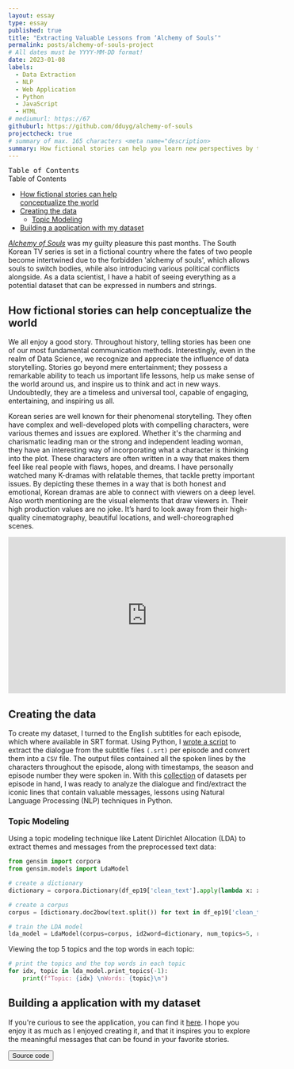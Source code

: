 ```yaml
---
layout: essay
type: essay
published: true
title: "Extracting Valuable Lessons from ‘Alchemy of Souls’"
permalink: posts/alchemy-of-souls-project
# All dates must be YYYY-MM-DD format!
date: 2023-01-08
labels:
  - Data Extraction
  - NLP
  - Web Application
  - Python
  - JavaScript
  - HTML
# mediumurl: https://67
githuburl: https://github.com/dduyg/alchemy-of-souls
projectcheck: true
# summary of max. 165 characters <meta name="description>
summary: How fictional stories can help you learn new perspectives by turning it into a data-based web application.
---
```


<div class="ui floating labeled icon dropdown button">
  <i class="caret down icon"></i>
  <span style="font-family: 'Source Code Pro', monospace;" class="text">Table of Contents</span>
  <div class="menu">
    <div class="ui grey message">
      <div class="header">Table of Contents</div>
  <ul class="list">
    <li><a href="#section-1" class="lined">How fictional stories can help <br> conceptualize the world</a></li>
    <li><a href="#section-2" class="lined">Creating the data</a>
       <ul class="list">
          <li><a href="#section-3" class="lined">Topic Modeling</a></li>
       </ul> 
    </li>
    <li><a href="#section-4" class="lined">Building a application with my dataset</a>
  </ul>
    </div>
  </div>
</div>

<div class="ui hidden divider"></div>

*<a href="https://www.imdb.com/title/tt20859920/" target="_blank" class="lined">Alchemy of Souls</a>* was my guilty pleasure this past months. The South Korean TV series is set in a fictional country where the fates of two people become intertwined due to the forbidden 'alchemy of souls', which allows souls to switch bodies, while also introducing various political conflicts alongside. As a data scientist, I have a habit of seeing everything as a potential dataset that can be expressed in numbers and strings.


## <a id="section-1"></a>How fictional stories can help conceptualize the world

We all enjoy a good story. Throughout history, telling stories has been one of our most fundamental communication methods. Interestingly, even in the realm of Data Science, we recognize and appreciate the influence of data storytelling. Stories go beyond mere entertainment; they possess a remarkable ability to teach us important life lessons, help us make sense of the world around us, and inspire us to think and act in new ways. Undoubtedly, they are a timeless and universal tool, capable of engaging, entertaining, and inspiring us all.

Korean series are well known for their phenomenal storytelling. They often have complex and well-developed plots with compelling characters, were various themes and issues are explored. Whether it's the charming and charismatic leading man or the strong and independent leading woman, they have an interesting way of incorporating what a character is thinking into the plot. These characters are often written in a way that makes them feel like real people with flaws, hopes, and dreams. I have personally watched many K-dramas with relatable themes, that tackle pretty important issues. By depicting these themes in a way that is both honest and emotional, Korean dramas are able to connect with viewers on a deep level. Also worth mentioning are the visual elements that draw viewers in. Their high production values are no joke. It’s hard to look away from their high-quality cinematography, beautiful locations, and well-choreographed scenes.

<div class="ui embed">
  <iframe width="560" height="315" src="https://www.youtube.com/embed/axXUNvd47GI?cc_load_policy=1" title="YouTube video player" frameborder="0" allow="accelerometer; autoplay; clipboard-write; encrypted-media; gyroscope; picture-in-picture; web-share" allowfullscreen></iframe> 
</div>

## <a id="section-2"></a>Creating the data

To create my dataset, I turned to the English subtitles for each episode, which where available in SRT format. Using Python, I <a href="https://github.com/dduyg/alchemy-of-souls/blob/main/scripts/srt2csv_converter.py" target="_blank" class="lined">wrote a script</a>  to extract the dialogue from the subtitle files `(.srt)` per episode and convert them into a `CSV` file. The output files contained all the spoken lines by the characters throughout the episode, along with timestamps, the season and episode number they were spoken in. With this <a href="https://github.com/dduyg/alchemy-of-souls/tree/main/data/AoS-episodes" target="_blank" class="lined">collection</a> of datasets per episode in hand, I was ready to analyze the dialogue and find/extract the iconic lines that contain valuable messages, lessons using Natural Language Processing (NLP) techniques in Python.

### <a id="section-3"></a>Topic Modeling

Using a topic modeling technique like Latent Dirichlet Allocation (LDA) to extract themes and messages from the preprocessed text data:

```python
from gensim import corpora
from gensim.models import LdaModel

# create a dictionary
dictionary = corpora.Dictionary(df_ep19['clean_text'].apply(lambda x: x.split()))

# create a corpus
corpus = [dictionary.doc2bow(text.split()) for text in df_ep19['clean_text']]

# train the LDA model
lda_model = LdaModel(corpus=corpus, id2word=dictionary, num_topics=5, random_state=42)
```

Viewing the top 5 topics and the top words in each topic:

```python
# print the topics and the top words in each topic
for idx, topic in lda_model.print_topics(-1):
    print(f"Topic: {idx} \nWords: {topic}\n")
```

## <a id="section-4"></a>Building a application with my dataset


If you're curious to see the application, you can find it <a href="https://dduyg.github.io/alchemy-of-souls/" target="_blank" class="home">here</a>. <i class="small grey external alternate icon"></i> I hope you enjoy it as much as I enjoyed creating it, and that it inspires you to explore the meaningful messages that can be found in your favorite stories. 

<a href="https://github.com/dduyg/alchemy-of-souls" target="_blank">
   <button class="ui black button"> <i class="large github icon"></i> Source code </button>
</a>


<script>
  $('.ui.dropdown')
  .dropdown();
</script>

<script>
  $('.ui.embed').embed();
</script>
